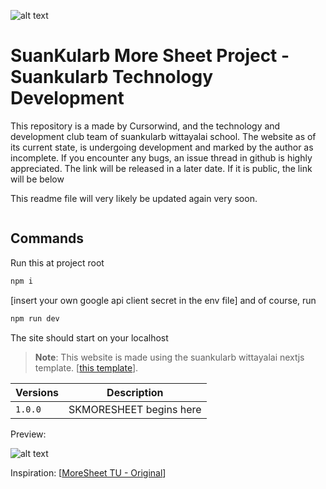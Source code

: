![alt text](https://cdn.discordapp.com/attachments/1123635564084732059/1129008620923789433/Landing.png)

# SuanKularb More Sheet Project - Suankularb Technology Development

This repository is a made by Cursorwind, and the technology and development club team of suankularb wittayalai school. The website as of its current state, is undergoing development and marked by the author as incomplete. If you encounter any bugs, an issue thread in github is highly appreciated. The link will be released in a later date. If it is public, the link will be below

This readme file will very likely be updated again very soon.
```

```

## Commands

Run this at project root
```bash
npm i
```
[insert your own google api client secret in the env file] and of course, run
```bash
npm run dev
```
The site should start on your localhost


> **Note**: This website is made using the suankularb wittayalai nextjs template. [[this template](https://github.com/suankularb-wittayalai-school/sk-nextjs-template/generate)].

| Versions         | Description                                                                                          |
| ---------------- | ---------------------------------------------------------------------------------------------------- |
| `1.0.0`          | SKMORESHEET begins here                                                                              |


Preview:

![alt text](https://cdn.discordapp.com/attachments/1123635564084732059/1129008923219857408/MSmainpage.png)

Inspiration: [[MoreSheet TU - Original](https://moresheet.co/)]
